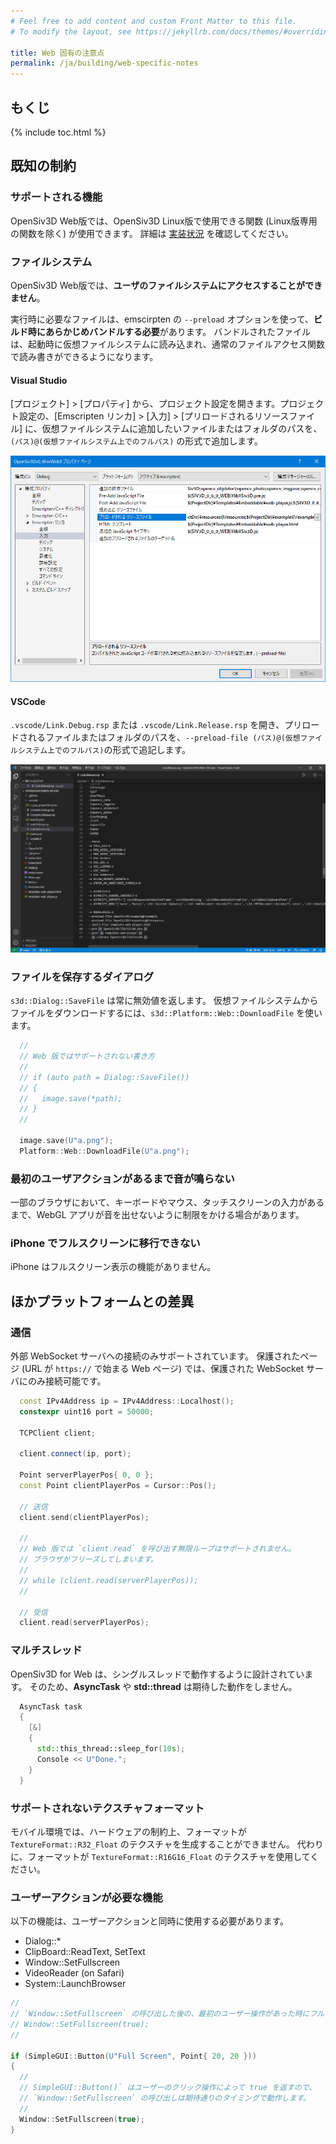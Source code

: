 ```yaml
---
# Feel free to add content and custom Front Matter to this file.
# To modify the layout, see https://jekyllrb.com/docs/themes/#overriding-theme-defaults

title: Web 固有の注意点
permalink: /ja/building/web-specific-notes
---
```


## もくじ

{% include toc.html %}

## 既知の制約

### サポートされる機能

OpenSiv3D Web版では、OpenSiv3D Linux版で使用できる関数 (Linux版専用の関数を除く) が使用できます。
詳細は [実装状況](/ja/status) を確認してください。

### ファイルシステム

OpenSiv3D Web版では、**ユーザのファイルシステムにアクセスすることができません**。

実行時に必要なファイルは、emscirpten の `--preload` オプションを使って、**ビルド時にあらかじめバンドルする必要**があります。
バンドルされたファイルは、起動時に仮想ファイルシステムに読み込まれ、通常のファイルアクセス関数で読み書きができるようになります。

#### Visual Studio

[プロジェクト] > [プロパティ] から、プロジェクト設定を開きます。プロジェクト設定の、[Emscripten リンカ] > [入力] > [プリロードされるリソースファイル] に、仮想ファイルシステムに追加したいファイルまたはフォルダのパスを、`(パス)@(仮想ファイルシステム上でのフルパス)` の形式で追加します。

![preload-files-on-visual-studio.png](/assets/img/building/web-specific-notes/preload-files-on-visual-studio.png)

#### VSCode

`.vscode/Link.Debug.rsp` または `.vscode/Link.Release.rsp` を開き、プリロードされるファイルまたはフォルダのパスを、`--preload-file (パス)@(仮想ファイルシステム上でのフルパス)`の形式で追記します。

![preload-files-on-vscode.png](/assets/img/building/web-specific-notes/preload-files-on-vscode.png)

### ファイルを保存するダイアログ

`s3d::Dialog::SaveFile` は常に無効値を返します。
仮想ファイルシステムからファイルをダウンロードするには、`s3d::Platform::Web::DownloadFile` を使います。

```cpp
  //
  // Web 版ではサポートされない書き方
  //
  // if (auto path = Dialog::SaveFile())
  // {
  //   image.save(*path);
  // }
  //

  image.save(U"a.png");
  Platform::Web::DownloadFile(U"a.png");
```

### 最初のユーザアクションがあるまで音が鳴らない

一部のブラウザにおいて、キーボードやマウス、タッチスクリーンの入力があるまで、WebGL アプリが音を出せないように制限をかける場合があります。

### iPhone でフルスクリーンに移行できない

iPhone はフルスクリーン表示の機能がありません。

## ほかプラットフォームとの差異

### 通信

外部 WebSocket サーバへの接続のみサポートされています。
保護されたページ (URL が `https://` で始まる Web ページ) では、保護された WebSocket サーバにのみ接続可能です。

<!-- TODO: asyncify allows busy loop -->

```cpp
  const IPv4Address ip = IPv4Address::Localhost();
  constexpr uint16 port = 50000;

  TCPClient client;

  client.connect(ip, port);

  Point serverPlayerPos{ 0, 0 };
  const Point clientPlayerPos = Cursor::Pos();
  
  // 送信
  client.send(clientPlayerPos);

  //
  // Web 版では `client.read` を呼び出す無限ループはサポートされません。
  // ブラウザがフリーズしてしまいます。
  //
  // while (client.read(serverPlayerPos));
  //

  // 受信
  client.read(serverPlayerPos);
```

### マルチスレッド

OpenSiv3D for Web は、シングルスレッドで動作するように設計されています。
そのため、**AsyncTask** や **std::thread** は期待した動作をしません。

```cpp
  AsyncTask task
  {
    [&]
    {
      std::this_thread::sleep_for(10s);
      Console << U"Done.";
    }
  }
```

### サポートされないテクスチャフォーマット

モバイル環境では、ハードウェアの制約上、フォーマットが `TextureFormat::R32_Float` のテクスチャを生成することができません。
代わりに、フォーマットが `TextureFormat::R16G16_Float` のテクスチャを使用してください。

### ユーザーアクションが必要な機能

以下の機能は、ユーザーアクションと同時に使用する必要があります。

* Dialog::\*
* ClipBoard::ReadText, SetText
* Window::SetFullscreen
* VideoReader (on Safari)
* System::LaunchBrowser

```cpp
//
// `Window::SetFullscreen` の呼び出した後の、最初のユーザー操作があった時にフルスクリーンになります。
// Window::SetFullscreen(true);
//

if (SimpleGUI::Button(U"Full Screen", Point{ 20, 20 }))
{
  //
  // SimpleGUI::Button()` はユーザーのクリック操作によって true を返すので、
  // `Window::SetFullscreen` の呼び出しは期待通りのタイミングで動作します。
  //
  Window::SetFullscreen(true);
}
```
